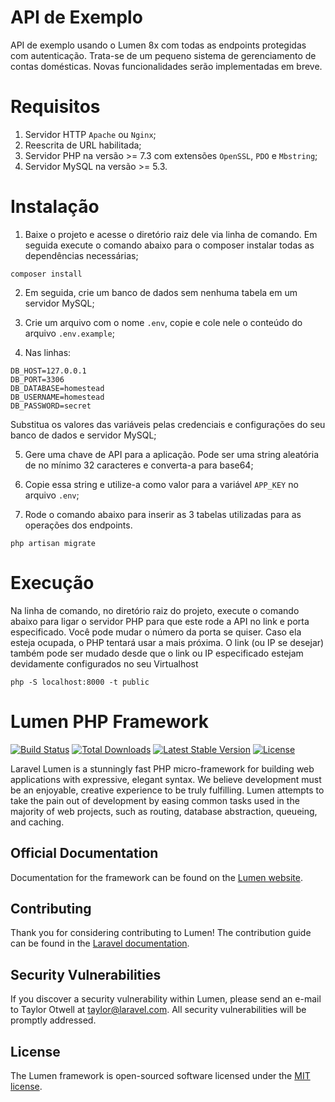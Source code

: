 # API de Exemplo

API de exemplo usando o Lumen 8x com todas as endpoints protegidas com autenticação. Trata-se de um pequeno sistema de
gerenciamento de contas domésticas. Novas funcionalidades serão implementadas em breve.

# Requisitos

1) Servidor HTTP `Apache` ou `Nginx`;
2) Reescrita de URL habilitada;
3) Servidor PHP na versão >= 7.3 com extensões `OpenSSL`, `PDO` e `Mbstring`;
4) Servidor MySQL na versão >= 5.3.

# Instalação

1) Baixe o projeto e acesse o diretório raiz dele via linha de comando. Em seguida execute o comando abaixo para o
composer instalar todas as dependências necessárias;

```
composer install
```
2) Em seguida, crie um banco de dados sem nenhuma tabela em um servidor MySQL;

3) Crie um arquivo com o nome `.env`, copie e cole nele o conteúdo do arquivo `.env.example`;

4) Nas linhas:

```
DB_HOST=127.0.0.1
DB_PORT=3306
DB_DATABASE=homestead
DB_USERNAME=homestead
DB_PASSWORD=secret
```
Substitua os valores das variáveis pelas credenciais e configurações do seu banco de dados e servidor MySQL;

5) Gere uma chave de API para a aplicação. Pode ser uma string aleatória de no mínimo 32 caracteres e converta-a
para base64;

6) Copie essa string e utilize-a como valor para a variável `APP_KEY` no arquivo `.env`;

7) Rode o comando abaixo para inserir as 3 tabelas utilizadas para as operações dos endpoints.

```
php artisan migrate
```

# Execução

Na linha de comando, no diretório raiz do projeto, execute o comando abaixo para ligar o servidor PHP para que este rode a API
no link e porta especificado. Você pode mudar o número da porta se quiser. Caso ela esteja ocupada, o PHP tentará
usar a mais próxima. O link (ou IP se desejar) também pode ser mudado desde que o link ou IP especificado estejam devidamente configurados no seu Virtualhost

```
php -S localhost:8000 -t public
```

# Lumen PHP Framework

[![Build Status](https://travis-ci.org/laravel/lumen-framework.svg)](https://travis-ci.org/laravel/lumen-framework)
[![Total Downloads](https://img.shields.io/packagist/dt/laravel/framework)](https://packagist.org/packages/laravel/lumen-framework)
[![Latest Stable Version](https://img.shields.io/packagist/v/laravel/framework)](https://packagist.org/packages/laravel/lumen-framework)
[![License](https://img.shields.io/packagist/l/laravel/framework)](https://packagist.org/packages/laravel/lumen-framework)

Laravel Lumen is a stunningly fast PHP micro-framework for building web applications with expressive, elegant syntax. We believe development must be an enjoyable, creative experience to be truly fulfilling. Lumen attempts to take the pain out of development by easing common tasks used in the majority of web projects, such as routing, database abstraction, queueing, and caching.

## Official Documentation

Documentation for the framework can be found on the [Lumen website](https://lumen.laravel.com/docs).

## Contributing

Thank you for considering contributing to Lumen! The contribution guide can be found in the [Laravel documentation](https://laravel.com/docs/contributions).

## Security Vulnerabilities

If you discover a security vulnerability within Lumen, please send an e-mail to Taylor Otwell at taylor@laravel.com. All security vulnerabilities will be promptly addressed.

## License

The Lumen framework is open-sourced software licensed under the [MIT license](https://opensource.org/licenses/MIT).
